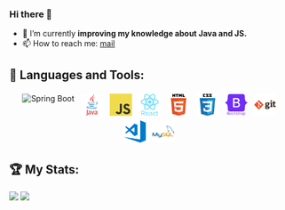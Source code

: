 ### Hi there 👋

- 🌱 I’m currently **improving my knowledge about Java and JS.**
- 📫 How to reach me: [mail](mailto:p.becker2000@hotmail.com)

## 🧰 Languages and Tools:
<p align="center">
    <img src="https://pivotal.gallerycdn.vsassets.io/extensions/pivotal/vscode-boot-dev-pack/0.0.8/1537205812649/Microsoft.VisualStudio.Services.Icons.Default" alt="Spring Boot" height="40" style="vertical-align:top; margin:4px">
    <img src="https://raw.githubusercontent.com/devicons/devicon/master/icons/java/java-original-wordmark.svg" alt="Java" height="40" style="vertical-align:top; margin:4px">
    <img src="https://raw.githubusercontent.com/github/explore/80688e429a7d4ef2fca1e82350fe8e3517d3494d/topics/javascript/javascript.png" alt="Javascript" height="40" style="vertical-align:top; margin:4px">
    <img src="https://raw.githubusercontent.com/devicons/devicon/master/icons/react/react-original-wordmark.svg" alt="React" height="40" style="vertical-align:top; margin:4px">
    <img src="https://raw.githubusercontent.com/devicons/devicon/master/icons/html5/html5-original-wordmark.svg" alt="HTML" height="40" style="vertical-align:top; margin:4px">
    <img src="https://raw.githubusercontent.com/devicons/devicon/master/icons/css3/css3-original-wordmark.svg" alt="CSS" height="40" style="vertical-align:top; margin:4px">
    <img src="https://raw.githubusercontent.com/devicons/devicon/master/icons/bootstrap/bootstrap-plain-wordmark.svg" alt="BootStrap" height="40" style="vertical-align:top; margin:4px">
    <img src="https://raw.githubusercontent.com/devicons/devicon/master/icons/git/git-original-wordmark.svg" alt="GIT" height="40" style="vertical-align:top; margin:4px">
    <img src="https://raw.githubusercontent.com/github/explore/80688e429a7d4ef2fca1e82350fe8e3517d3494d/topics/visual-studio-code/visual-studio-code.png" alt="VS Code" height="40" style="vertical-align:top; margin:4px">
    <img src="https://raw.githubusercontent.com/devicons/devicon/master/icons/mysql/mysql-original-wordmark.svg" alt="MySQL" height="40" style="vertical-align:top; margin:4px">
</p>

## :trophy: My Stats:
<p>
    <img align= "center" src = "https://readme-stats-cfgj2cxdy.vercel.app/api?username=phb2000&count_private=true&show_icons=true&theme=tokyonight"/>
   <img align="center" src = "https://readme-stats-cfgj2cxdy.vercel.app/api/top-langs/?username=phb2000&theme=tokyonight&count_private=true&include_all_commits=true&show_icons=true&layout=compact"/>
   
</p>


